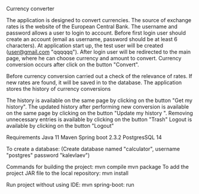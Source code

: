 Currency converter

The application is designed to convert currencies.
The source of exchange rates is the website of the European Central Bank.
The username and password allows a user to login to account.
Before first login user should create an account (email as username, password should be at least 6 characters).
At application start up, the test user will be created (user@gmail.com "qqqqqq").
After login user will be redirected to the main page, where he can choose currency and amount to convert.
Currency conversion occurs after click on the button "Convert".

Before currency conversion carried out a check of the relevance of rates.
If new rates are found, it will be saved in to the database.
The application stores the history of currency conversions

The history is available on the same page by clicking on the button "Get my history".
The updated history after performing new conversion is available on the same page by clicking on the button "Update my history ".
Removing unnecessary entries is available by clicking on the button "Trash"
Logout is available by clicking on the button "Logout"


Requirements
Java 11
Maven
Spring boot 2.3.2
PostgresSQL 14

To create a database:
(Create database named "calculator", username "postgres" password "kalevlaev")

Commands for building the project:
mvn compile
mvn package
To add the project JAR file to the local repository:
mvn install

Run project without using IDE:
mvn spring-boot: run
